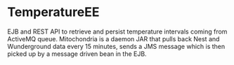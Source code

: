 # TemperatureEE
EJB and REST API to retrieve and persist temperature intervals coming from ActiveMQ queue. Mitochondria is a daemon JAR that pulls back Nest and Wunderground data every 15 minutes, sends a JMS message which is then picked up by a message driven bean in the EJB.
